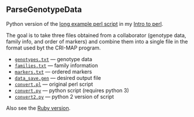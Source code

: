 ## ParseGenotypeData

Python version of the [long example perl script](http://www.biostat.wisc.edu/~kbroman/perlintro/index.html#ex2) in my
[Intro to perl](http://www.biostat.wisc.edu/~kbroman/perlintro/).

The goal is to take three files obtained from a collaborator (genotype
data, family info, and order of markers) and combine them into a
single file in the format used byt the CRI-MAP program.

- [`genotypes.txt`](genotypes.txt) &mdash; genotype data
- [`families.txt`](families.txt) &mdash; family information
- [`markers.txt`](markers.txt) &mdash; ordered markers
- [`data_save.gen`](data_save.gen) &mdash; desired output file
- [`convert.pl`](convert.pl) &mdash; original perl script
- [`convert.py`](convert.py) &mdash; python script (requires python 3)
- [`convert2.py`](convert2.py) &mdash; python 2 version of script

Also see the [Ruby version](https://github.com/kbroman/RubyBroman/blob/master/ParseGenotypeData/convert.rb).
